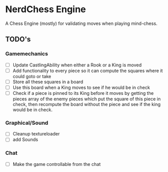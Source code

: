 # NerdChess Engine

A Chess Engine (mostly) for validating moves when playing mind-chess.

## TODO's
### Gamemechanics
- [ ] Update CastlingAbility when either a Rook or a King is moved
- [ ] Add functionality to every piece so it can compute the squares where it could goto or take
- [ ] Store all these squares in a board
- [ ] Use this board when a King moves to see if he would be in check
- [ ] Check if a piece is pinned to its King before it moves by getting the pieces array of the enemy pieces which put the square of this piece in check, then recompute the board without the piece and see if the king would be in check.
### Graphical/Sound
- [ ] Cleanup textureloader
- [ ] add Sounds
### Chat
- [ ] Make the game controllable from the chat
